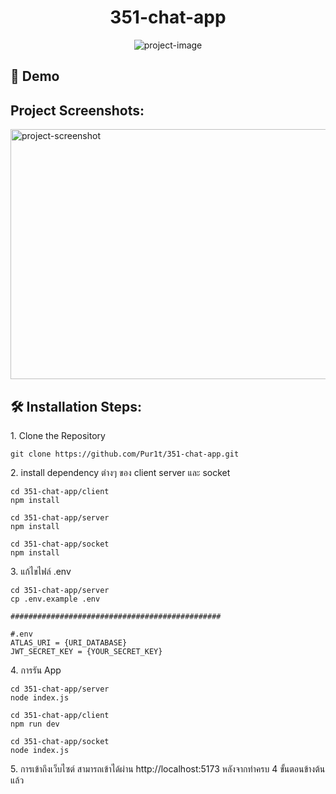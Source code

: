 <h1 align="center" id="title">351-chat-app</h1>

<p align="center"><img src="https://socialify.git.ci/Pur1t/351-chat-app/image?description=1&amp;name=1&amp;owner=1&amp;pattern=Plus&amp;theme=Dark" alt="project-image"></p>

<h2>🚀 Demo</h2>

<h2>Project Screenshots:</h2>

<img src="https://cdn.discordapp.com/attachments/397365903202975756/1207351535550603274/2567-02-14_22.42.47.png?ex=65df54bd&amp;is=65ccdfbd&amp;hm=97464c5896ecf6b036734923e5a97d4c8bbf9fd31ea3ba08517e22547588542e&amp;" alt="project-screenshot" width="2000" height="400/">

<h2>🛠️ Installation Steps:</h2>

<p>1. Clone the Repository</p>

```
git clone https://github.com/Pur1t/351-chat-app.git
```

<p>2. install dependency ต่างๆ ของ client server และ socket</p>

```
cd 351-chat-app/client 
npm install

cd 351-chat-app/server
npm install

cd 351-chat-app/socket
npm install
```

<p>3. แก้ไขไฟล์ .env</p>

```
cd 351-chat-app/server
cp .env.example .env

###############################################

#.env
ATLAS_URI = {URI_DATABASE}
JWT_SECRET_KEY = {YOUR_SECRET_KEY}
```

<p>4. การรัน App</p>

```
cd 351-chat-app/server
node index.js

cd 351-chat-app/client
npm run dev

cd 351-chat-app/socket
node index.js
```

<p>5. การเข้าถึงเว็บไซต์ สามารถเข้าได้ผ่าน http://localhost:5173 หลังจากทำครบ 4 ขั้นตอนข้างต้นแล้ว</p>